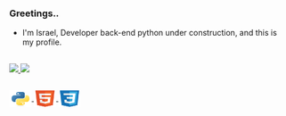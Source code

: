 ### Greetings..

- I'm Israel, Developer back-end python under construction, and this is my profile.

##

 <div>
  <a href="https://github.com/israel-covello">
  <img height="150em" src="https://github-readme-stats.vercel.app/api?username=israel-covello&show_icons=true&theme=dark&include_all_commits=true&count_private=true"/>
  <img height="150em" src="https://github-readme-stats.vercel.app/api/top-langs/?username=israel-covello&layout=compact&langs_count=7&theme=dark"/>
</div>
  
##

  <div>
    <img align="center" alt="Python" height="30" width="40" src="https://raw.githubusercontent.com/devicons/devicon/master/icons/python/python-original.svg">
    <img align="center" alt="HTML" height="30" width="40" src="https://raw.githubusercontent.com/devicons/devicon/master/icons/html5/html5-original.svg">
    <img align="center" alt="CSS" height="30" width="40" src="https://raw.githubusercontent.com/devicons/devicon/master/icons/css3/css3-original.svg">
  </div>
  
